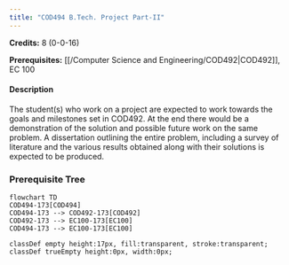 ```yaml
---
title: "COD494 B.Tech. Project Part-II"
---
```

**Credits:** 8 (0-0-16)

**Prerequisites:** [[/Computer Science and Engineering/COD492|COD492]], EC 100

#### Description
The student(s) who work on a project are expected to work towards the goals and milestones set in COD492. At the end there would be a demonstration of the solution and possible future work on the same problem. A dissertation outlining the entire problem, including a survey of literature and the various results obtained along with their solutions is expected to be produced.

### Prerequisite Tree

```mermaid
flowchart TD
COD494-173[COD494]
COD494-173 --> COD492-173[COD492]
COD492-173 --> EC100-173[EC100]
COD494-173 --> EC100-173[EC100]

classDef empty height:17px, fill:transparent, stroke:transparent;
classDef trueEmpty height:0px, width:0px;
```